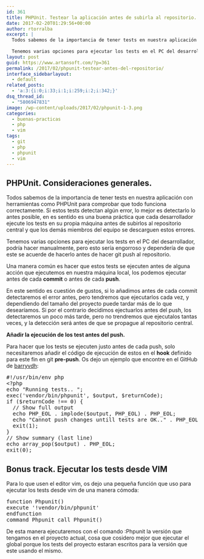 ```yaml
---
id: 361
title: PHPUnit. Testear la aplicación antes de subirla al repositorio.
date: 2017-02-20T01:29:56+00:00
author: rtorralba
excerpt: |
  Todos sabemos de la importancia de tener tests en nuestra aplicación con herramientas como PHPUnit para comprobar que todo funciona correctamente. Si estos tests detectan algún error, lo mejor es detectarlo lo antes posible, en es sentido es una buena práctica que cada desarrollador ejecute los tests en su propia máquina antes de subirlos al repositorio central y que los demás miembros del equipo se descarguen estos errores.
  
  Tenemos varias opciones para ejecutar los tests en el PC del desarrollador, podría hacer manualmente, pero esto sería engorroso y dependería de que este se acuerde de hacerlo antes de hacer git push al repositorio.
layout: post
guid: https://www.artansoft.com/?p=361
permalink: /2017/02/phpunit-testear-antes-del-repositorio/
interface_sidebarlayout:
  - default
related_posts:
  - 'a:3:{i:0;i:33;i:1;i:259;i:2;i:342;}'
dsq_thread_id:
  - "5806947831"
image: /wp-content/uploads/2017/02/phpunit-1-3.png
categories:
  - buenas-practicas
  - php
  - vim
tags:
  - git
  - php
  - phpunit
  - vim
---
```

## PHPUnit. Consideraciones generales.

Todos sabemos de la importancia de tener tests en nuestra aplicación con herramientas como PHPUnit para comprobar que todo funciona correctamente. Si estos tests detectan algún error, lo mejor es detectarlo lo antes posible, en es sentido es una buena práctica que cada desarrollador ejecute los tests en su propia máquina antes de subirlos al repositorio central y que los demás miembros del equipo se descarguen estos errores.

Tenemos varias opciones para ejecutar los tests en el PC del desarrollador, podría hacer manualmente, pero esto sería engorroso y dependería de que este se acuerde de hacerlo antes de hacer git push al repositorio.

Una manera común es hacer que estos tests se ejecuten antes de alguna acción que ejecutemos en nuestra máquina local, los podemos ejecutar antes de cada **commit** o antes de cada **push**.

En este sentido es cuestión de gustos, si lo añadimos antes de cada commit detectaremos el error antes, pero tendremos que ejecutarlos cada vez, y dependiendo del tamaño del proyecto puede tardar más de lo que desearíamos. Si por el contrario decidimos ejectuarlos antes del push, los detectaremos un poco más tarde, pero no trendremos que ejecutalos tantas veces, y la detección será antes de que se propague al repositorio central.

**Añadir la ejecución de los test antes del push.**

Para hacer que los tests se ejecuten justo antes de cada push, solo necesitaremos añadir el código de ejecución de estos en el **hook** definido para este fin en git **pre-push**. Os dejo un ejemplo que encontre en el GitHub de <a href="https://github.com/barryvdh" target="_blank">barryvdh</a>:

<pre class="brush: php; title: ; notranslate" title="">#!/usr/bin/env php
&lt;?php
echo &quot;Running tests.. &quot;;
exec('vendor/bin/phpunit', $output, $returnCode);
if ($returnCode !== 0) {
  // Show full output
  echo PHP_EOL . implode($output, PHP_EOL) . PHP_EOL;
  echo &quot;Cannot push changes untill tests are OK..&quot; . PHP_EOL;
  exit(1);
}
// Show summary (last line)
echo array_pop($output) . PHP_EOL;
exit(0);
</pre>

## Bonus track. Ejecutar los tests desde VIM

Para lo que usen el editor vim, os dejo una pequeña función que uso para ejecutar los tests desde vim de una manera cómoda:

<pre class="brush: plain; title: ; notranslate" title="">function Phpunit()
execute '!vendor/bin/phpunit'
endfunction
command Phpunit call Phpunit()
</pre>

De esta manera ejecutaremos con el comando :Phpunit la versión que tengamos en el proyecto actual, cosa que cosidero mejor que ejecutar el global porque los tests del proyecto estaran escritos para la versión que este usando el mismo.
